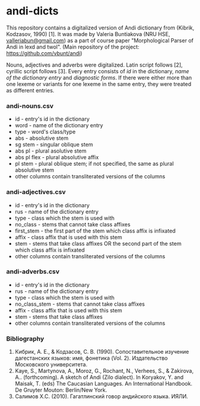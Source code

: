 # andi-dicts

This repository contains a digitalized version of Andi dictionary from (Kibrik, Kodzasov, 1990) [1]. It was made by Valeria Buntiakova (NRU HSE, valleriabun@gmail.com) as a part of course paper "Morphological Parser of Andi in lexd and twol". (Main repository of the project: https://github.com/vbunt/andi)

Nouns, adjectives and adverbs were digitalized. Latin script follows [2], cyrillic script follows [3]. Every entry consists of _id_ in the dictionary, _name of the dictionary entry_ and _diagnostic forms_. If there were either more than one lexeme or variants for one lexeme in the same entry, they were treated as different entries. 

### andi-nouns.csv
- id - entry's id in the dictionary
- word - name of the dictionary entry
- type - word's class/type
- abs - absolutive stem
- sg stem - singular oblique stem
- abs pl - plural asolutive stem
- abs pl flex - plural absolutive affix
- pl stem - plural oblique stem; if not specified, the same as plural absolutive stem
- other columns contain transliterated versions of the columns

### andi-adjectives.csv
- id - entry's id in the dictionary
- rus - name of the dictionary entry
- type - class which the stem is used with
- no_class - stems that cannot take class affixes
- first_stem - the first part of the stem which class affix is infixated
- affix - class affix that is used with this stem
- stem - stems that take class affixes OR the second part of the stem which class affix is infixated
- other columns contain transliterated versions of the columns

### andi-adverbs.csv
- id - entry's id in the dictionary
- rus - name of the dictionary entry
- type - class which the stem is used with
- no_class_stem - stems that cannot take class affixes
- affix - class affix that is used with this stem
- stem - stems that take class affixes
- other columns contain transliterated versions of the columns

### Bibliography
1. Кибрик, А. Е., & Кодзасов, С. В. (1990). Сопоставительное изучение дагестанских языков: имя, фонетика (Vol. 2). Издательство Московского университета.
2. Kaye, S., Martynova, A., Moroz, G., Rochant, N., Verhees, S., & Zakirova, A.. (forthcoming). A sketch of Andi (Zilo dialect). In Koryakov, Y. and Maisak, T. (eds) The Caucasian Languages. An International Handbook. De Gruyter Mouton: Berlin/New York.
3. Салимов Х.С. (2010). Гагатлинский говор андийского языка. ИЯЛИ.
